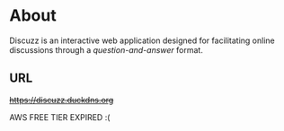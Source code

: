 # About
Discuzz is an interactive web application designed for facilitating online discussions through a *question-and-answer* format.

## URL
~~https://discuzz.duckdns.org~~ 

AWS FREE TIER EXPIRED :( 
